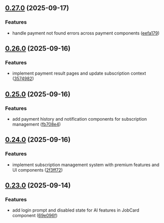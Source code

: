 ## [0.27.0](https://github.com/ghorbani-mohammad/React-Job-AI-Assistant/compare/v0.26.0...v0.27.0) (2025-09-17)


### Features

* handle payment not found errors across payment components ([eefa179](https://github.com/ghorbani-mohammad/React-Job-AI-Assistant/commit/eefa179bcce28f56c5e44f160012575ab09f1dd7))

## [0.26.0](https://github.com/ghorbani-mohammad/React-Job-AI-Assistant/compare/v0.25.0...v0.26.0) (2025-09-16)


### Features

* implement payment result pages and update subscription context ([3574982](https://github.com/ghorbani-mohammad/React-Job-AI-Assistant/commit/35749827dbc5f3a4d439d996cd3e75c059dd4d96))

## [0.25.0](https://github.com/ghorbani-mohammad/React-Job-AI-Assistant/compare/v0.24.0...v0.25.0) (2025-09-16)


### Features

* add payment history and notification components for subscription management ([fb708e4](https://github.com/ghorbani-mohammad/React-Job-AI-Assistant/commit/fb708e4878fe1bc941e620e33c6a91fdc6010746))

## [0.24.0](https://github.com/ghorbani-mohammad/React-Job-AI-Assistant/compare/v0.23.0...v0.24.0) (2025-09-16)


### Features

* implement subscription management system with premium features and UI components ([2f3ff72](https://github.com/ghorbani-mohammad/React-Job-AI-Assistant/commit/2f3ff72230ceff12ac5656f4ea8440039a5462e2))

## [0.23.0](https://github.com/ghorbani-mohammad/React-Job-AI-Assistant/compare/v0.22.0...v0.23.0) (2025-09-14)


### Features

* add login prompt and disabled state for AI features in JobCard component ([69e096f](https://github.com/ghorbani-mohammad/React-Job-AI-Assistant/commit/69e096fbb076918568476ed570cb4437b5d9acaf))

